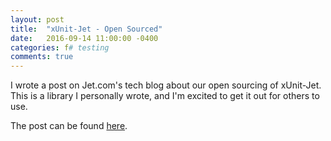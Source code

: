 ```yaml
---
layout: post
title:  "xUnit-Jet - Open Sourced"
date:   2016-09-14 11:00:00 -0400
categories: f# testing
comments: true
---
```

I wrote a post on Jet.com's tech blog about our open sourcing of xUnit-Jet. This is a library I personally wrote, and I'm excited to get it out for others to use.

The post can be found [here][jet-blog-post].

[jet-blog-post]: https://tech.jet.com/blog/2016/09-14-xunit-jet-open-sourced/
